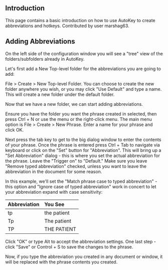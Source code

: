 ## Introduction ##
This page contains a basic introduction on how to use AutoKey to create abbreviations and hotkeys. Contributed by user marshag63.


## Adding Abbreviations ##
On the left side of the configuration window you will see a "tree" view of the folders/subfolders already in AutoKey.

Let's first add a New Top-level folder for the abbreviations you are going to add:

File > Create > New Top-level Folder. You can choose to create the new folder anywhere you wish, or you may click "Use Default" and type a name. This will create a new folder under the default folder.

Now that we have a new folder, we can start adding abbreviations.

Ensure you have the folder you want the phrase created in selected, then press Ctrl + N or use the menu or the right-click menu. The main menu option is File > Create > New Phrase. Enter a name for your phrase and click OK.

Next press the tab key to get to the big dialog window to enter the contents of your phrase.  Once the phrase is entered press Ctrl + Tab to navigate via keyboard or click on the "Set" button for "Abbreviation". This will bring up a "Set Abbreviation" dialog - this is where you set the actual abbreviation for the phrase. Leave the "Trigger on" to "Default."  Make sure you leave "Remove typed abbreviation" checked, unless you want to leave the abbreviation in the document for some reason.

In this example, we'll set the "Match phrase case to typed abbreviation" - this option and "Ignore case of typed abbreviation" work in concert to let your abbreviation expand with case sensitivity:

| **Abbreviation** | **You See** |
|:-----------------|:------------|
| tp               | the patient |
| Tp               | The patient |
| TP               | THE PATIENT |

Click "OK" or type Alt to accept the abbreviation settings.  One last step - click "Save" or Control + S to save the changes to the phrase.

Now, if you type the abbreviation you created in any document or window, it will be replaced with the phrase contents you created.